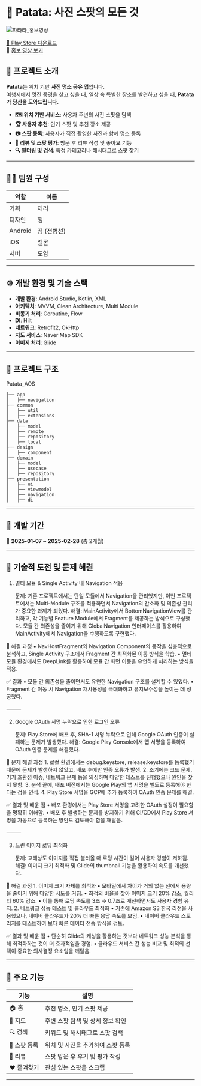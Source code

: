# 📸 Patata: 사진 스팟의 모든 것  
![파타타_홍보영상](https://github.com/user-attachments/assets/1e9bba47-932b-46f7-926f-d50eff487e03)

[📲 Play Store 다운로드](https://play.google.com/store/apps/details?id=com.cmc.patata)  
🎥 [홍보 영상 보기](https://drive.google.com/file/d/1H8I9qslE6addU-GcmiDvOxyeULCEUye1/view?usp=sharing)


## **📌 프로젝트 소개**
**Patata**는 위치 기반 **사진 명소 공유 앱**입니다.  
여행지에서 멋진 풍경을 찾고 싶을 때, 일상 속 특별한 장소를 발견하고 싶을 때, **Patata가 당신을 도와드립니다.**  

- **🗺️ 위치 기반 서비스**: 사용자 주변의 사진 스팟을 탐색  
- **🏆 사용자 추천**: 인기 스팟 및 추천 장소 제공  
- **📷 스팟 등록**: 사용자가 직접 촬영한 사진과 함께 명소 등록  
- **💬 리뷰 및 스팟 평가**: 방문 후 리뷰 작성 및 좋아요 기능  
- **🔍 필터링 및 검색**: 특정 카테고리나 해시태그로 스팟 찾기  

---

## **👨‍💻 팀원 구성**
| 역할  | 이름  |
|------|------|
| 기획  | 제리  |
| 디자인 | 행  |
| Android | 짐 (전병선) |
| iOS  | 멜론 |
| 서버  | 도얌 |

---

## **⚙️ 개발 환경 및 기술 스택**
- **개발 환경**: Android Studio, Kotlin, XML
- **아키텍처**: MVVM, Clean Architecture, Multi Module
- **비동기 처리**: Coroutine, Flow
- **DI**: Hilt
- **네트워크**: Retrofit2, OkHttp
- **지도 서비스**: Naver Map SDK
- **이미지 처리**: Glide

---

## **📂 프로젝트 구조**
Patata_AOS
```
├── app
│   ├── navigation
├── common
│   ├── util
│   ├── extensions
├── data
│   ├── model
│   ├── remote
│   ├── repository
│   ├── local
├── design
│   ├── component
├── domain
│   ├── model
│   ├── usecase
│   ├── repository
├── presentation
│   ├── ui
│   ├── viewmodel
│   ├── navigation
│   ├── di
```

---

## **📆 개발 기간**
📅 **2025-01-07 ~ 2025-02-28** (총 2개월)

---


## **🚀 기술적 도전 및 문제 해결**

1. 멀티 모듈 & Single Activity 내 Navigation 적용

	문제: 기존 프로젝트에서는 단일 모듈에서 Navigation을 관리했지만, 이번 프로젝트에서는 Multi-Module 구조를 적용하면서 Navigation의 간소화 및 의존성 관리가 중요한 과제가 되었다.
해결: MainActivity에서 BottomNavigationView를 관리하고, 각 기능별 Feature Module에서 Fragment를 제공하는 방식으로 구성했다. 모듈 간 의존성을 줄이기 위해 GlobalNavigation 인터페이스를 활용하여 MainActivity에서 Navigation을 수행하도록 구현했다.

🔹 해결 과정
	•	NavHostFragment와 Navigation Component의 동작을 심층적으로 분석하고, Single Activity 구조에서 Fragment 간 최적화된 이동 방식을 학습.
	•	멀티 모듈 환경에서도 DeepLink를 활용하여 모듈 간 화면 이동을 유연하게 처리하는 방식을 적용.

✅ 결과
	•	모듈 간 의존성을 줄이면서도 유연한 Navigation 구조를 설계할 수 있었다.
	•	Fragment 간 이동 시 Navigation 재사용성을 극대화하고 유지보수성을 높이는 데 성공했다.

⸻

2. Google OAuth 서명 누락으로 인한 로그인 오류

	문제: Play Store에 배포 후, SHA-1 서명 누락으로 인해 Google OAuth 인증이 실패하는 문제가 발생했다.
해결: Google Play Console에서 앱 서명을 등록하여 OAuth 인증 문제를 해결했다.

🔹 문제 해결 과정
	1.	로컬 환경에서는 debug.keystore, release.keystore를 등록했기 때문에 문제가 발생하지 않았고, 배포 후에만 인증 오류가 발생.
	2.	초기에는 코드 문제, 기기 호환성 이슈, 네트워크 문제 등을 의심하며 다양한 테스트를 진행했으나 원인을 찾지 못함.
	3.	분석 끝에, 배포 버전에서는 Google Play의 앱 서명을 별도로 등록해야 한다는 점을 인식.
	4.	Play Store 서명을 GCP에 추가 등록하여 OAuth 인증 문제를 해결.

✅ 결과 및 배운 점
	•	배포 환경에서는 Play Store 서명을 고려한 OAuth 설정이 필요함을 명확히 이해함.
	•	배포 후 발생하는 문제를 방지하기 위해 CI/CD에서 Play Store 서명을 자동으로 등록하는 방안도 검토해야 함을 깨달음.

⸻

3. 느린 이미지 로딩 최적화

	문제: 고해상도 이미지를 직접 불러올 때 로딩 시간이 길어 사용자 경험이 저하됨.
해결: 이미지 크기 최적화 및 Glide의 thumbnail 기능을 활용하여 속도를 개선했다.

🔹 해결 과정
	1.	이미지 크기 자체를 최적화
	•	모바일에서 차이가 거의 없는 선에서 용량을 줄이기 위해 다양한 시도를 거침.
	•	최적의 비율을 찾아 이미지 크기 20% 감소, 퀄리티 60% 감소.
	•	이를 통해 로딩 속도를 3초 → 0.7초로 개선하면서도 사용자 경험 유지.
	2.	네트워크 성능 테스트 및 클라우드 최적화
	•	기존에 Amazon S3 한국 리전을 사용했으나, 네이버 클라우드가 20% 더 빠른 응답 속도를 보임.
	•	네이버 클라우드 스토리지를 테스트하여 보다 빠른 데이터 전송 방식을 검토.

✅ 결과 및 배운 점
	•	단순히 Glide의 캐싱을 활용하는 것보다 네트워크 성능 분석을 통해 최적화하는 것이 더 효과적임을 경험.
	•	클라우드 서비스 간 성능 비교 및 최적의 선택이 중요한 의사결정 요소임을 깨달음.

---

## **📌 주요 기능**
| 기능  | 설명  |
|------|------|
| 🏠 홈 | 추천 명소, 인기 스팟 제공 |
| 📍 지도 | 주변 스팟 탐색 및 상세 정보 확인 |
| 🔍 검색 | 키워드 및 해시태그로 스팟 검색 |
| 📸 스팟 등록 | 위치 및 사진을 추가하여 스팟 등록 |
| 💬 리뷰 | 스팟 방문 후 후기 및 평가 작성 |
| ❤️ 즐겨찾기 | 관심 있는 스팟을 스크랩 |

---
